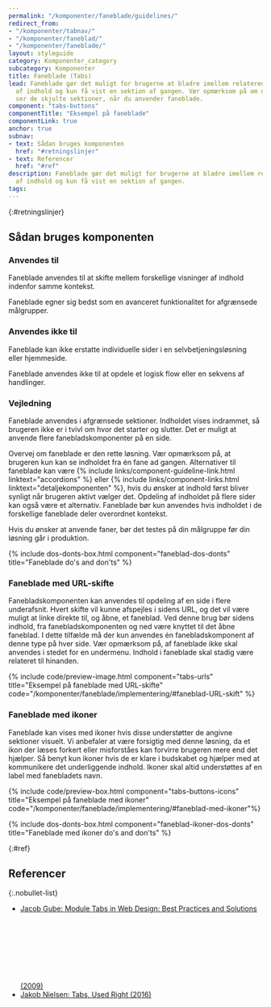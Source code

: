 ```yaml
---
permalink: "/komponenter/faneblade/guidelines/"
redirect_from:
- "/komponenter/tabnav/"
- "/komponenter/faneblad/"
- "/komponenter/faneblade/"
layout: styleguide
category: Komponenter_category
subcategory: Komponenter
title: Faneblade (Tabs)
lead: Faneblade gør det muligt for brugerne at bladre imellem relaterede sektioner
  af indhold og kun få vist en sektion af gangen. Vær opmærksom på om dine brugere
  ser de skjulte sektioner, når du anvender faneblade.
component: "tabs-buttons"
componentTitle: "Eksempel på faneblade"
componentLink: true
anchor: true
subnav:
- text: Sådan bruges komponenten
  href: "#retningslinjer"
- text: Referencer
  href: "#ref"
description: Faneblade gør det muligt for brugerne at bladre imellem relaterede sektioner
  af indhold og kun få vist en sektion af gangen.
tags:
---
```


{:#retningslinjer}
## Sådan bruges komponenten

### Anvendes til

Faneblade anvendes til at skifte mellem forskellige visninger af indhold indenfor samme kontekst.

Faneblade egner sig bedst som en avanceret funktionalitet for afgrænsede målgrupper.

### Anvendes ikke til

Faneblade kan ikke erstatte individuelle sider i en selvbetjeningsløsning eller hjemmeside.

Faneblade anvendes ikke til at opdele et logisk flow eller en sekvens af handlinger.

### Vejledning

Faneblade anvendes i afgrænsede sektioner. Indholdet vises indrammet, så brugeren ikke er i tvivl om hvor det starter og slutter. Det er muligt at anvende flere fanebladskomponenter på en side. 

Overvej om faneblade er den rette løsning. Vær opmærksom på, at brugeren kun kan se indholdet fra én fane ad gangen. Alternativer til faneblade kan være {% include links/component-guideline-link.html linktext="accordions" %} eller {% include links/component-links.html linktext="detaljekomponenten" %}, hvis du ønsker at indhold først bliver synligt når brugeren aktivt vælger det.
Opdeling af indholdet på flere sider kan også være et alternativ. Faneblade bør kun anvendes hvis indholdet i de forskellige faneblade deler overordnet kontekst.

Hvis du ønsker at anvende faner, bør det testes på din målgruppe før din løsning går i produktion.

{% include dos-donts-box.html component="faneblad-dos-donts" title="Faneblade do's and don'ts" %}

### Faneblade med URL-skifte

Fanebladskomponenten kan anvendes til opdeling af en side i flere underafsnit. Hvert skifte vil kunne afspejles i sidens URL, og det vil være muligt at linke direkte til, og åbne, et faneblad.
Ved denne brug bør sidens indhold, fra fanebladskomponenten og ned være knyttet til det åbne faneblad. I dette tilfælde må der kun anvendes én fanebladskomponent af denne type på hver side.
Vær opmærksom på, af faneblade ikke skal anvendes i stedet for en undermenu. Indhold i faneblade skal stadig være relateret til hinanden.

{% include code/preview-image.html component="tabs-urls" title="Eksempel på faneblade med URL-skifte" code="/komponenter/faneblade/implementering/#faneblad-URL-skift" %}

### Faneblade med ikoner

Faneblade kan vises med ikoner hvis disse understøtter de angivne sektioner visuelt. Vi anbefaler at være forsigtig med denne løsning, da et ikon der læses forkert eller misforståes kan forvirre brugeren mere end det hjælper. Så benyt kun ikoner hvis de er klare i budskabet og hjælper med at kommunikere det underliggende indhold.
Ikoner skal altid understøttes af en label med fanebladets navn.

{% include code/preview-box.html component="tabs-buttons-icons" title="Eksempel på faneblade med ikoner" code="/komponenter/faneblade/implementering/#faneblad-med-ikoner"%} 

{% include dos-donts-box.html component="faneblad-ikoner-dos-donts" title="Faneblade med ikoner do's and don'ts" %}

{:#ref}
## Referencer

{:.nobullet-list}
- <a href="https://www.smashingmagazine.com/2009/06/module-tabs-in-web-design-best-practices-and-solutions/" class="icon-link">Jacob Gube: Module Tabs in Web Design: Best Practices and Solutions (2009)<svg class="icon-svg" focusable="false" aria-hidden="true"><use xlink:href="#open-in-new"></use></svg></a>
- <a href="https://www.nngroup.com/articles/tabs-used-right/" class="icon-link">Jakob Nielsen: Tabs, Used Right (2016)<svg class="icon-svg" focusable="false" aria-hidden="true"><use xlink:href="#open-in-new"></use></svg></a>
